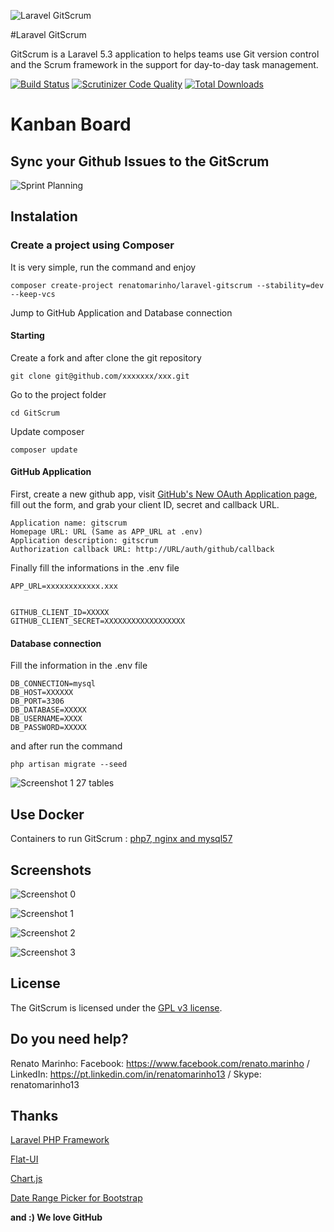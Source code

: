 ![Laravel GitScrum](http://i.imgur.com/ZIMPy4w.png)

#Laravel GitScrum

GitScrum is a Laravel 5.3 application to helps teams use Git version control and the Scrum framework in the support for day-to-day task management.

[![Build Status](https://travis-ci.org/renatomarinho/laravel-gitscrum.svg?branch=master)](https://travis-ci.org/renatomarinho/laravel-gitscrum)
[![Scrutinizer Code Quality](https://scrutinizer-ci.com/g/renatomarinho/laravel-gitscrum/badges/quality-score.png?b=master)](https://scrutinizer-ci.com/g/renatomarinho/laravel-gitscrum/?branch=master)
[![Total Downloads](https://poser.pugx.org/renatomarinho/laravel-gitscrum/downloads)](https://packagist.org/packages/renatomarinho/laravel-gitscrum)

# Kanban Board 
## Sync your Github Issues to the GitScrum
![Sprint Planning](http://i.imgur.com/QDzPUrn.png)


## Instalation

### Create a project using Composer

It is very simple, run the command and enjoy

```
composer create-project renatomarinho/laravel-gitscrum --stability=dev --keep-vcs
```

Jump to GitHub Application and Database connection


#### Starting

Create a fork and after clone the git repository

```
git clone git@github.com/xxxxxxx/xxx.git
```

Go to the project folder

```
cd GitScrum
```

Update composer

```
composer update
```


#### GitHub Application

First, create a new github app, visit [GitHub's New OAuth Application page](https://github.com/settings/applications/new), fill out the form, and grab your client ID, secret and callback URL.

```
Application name: gitscrum
Homepage URL: URL (Same as APP_URL at .env)
Application description: gitscrum
Authorization callback URL: http://URL/auth/github/callback
```
Finally fill the informations in the .env file
```
APP_URL=xxxxxxxxxxxx.xxx


GITHUB_CLIENT_ID=XXXXX
GITHUB_CLIENT_SECRET=XXXXXXXXXXXXXXXXXX
```

#### Database connection

Fill the information in the .env file

```
DB_CONNECTION=mysql
DB_HOST=XXXXXX
DB_PORT=3306
DB_DATABASE=XXXXX
DB_USERNAME=XXXX
DB_PASSWORD=XXXXX
```

and after run the command

```
php artisan migrate --seed
```

![Screenshot 1](http://i.imgur.com/zdrEkkf.png)
27 tables

## Use Docker
Containers to run GitScrum : [php7, nginx and mysql57](https://github.com/renatomarinho/Docker-GitScrum)

## Screenshots

![Screenshot 0](http://i.imgur.com/RcYFFCp.png)



![Screenshot 1](http://i.imgur.com/URnC74b.png)


![Screenshot 2](http://i.imgur.com/p6j1pKK.png)


![Screenshot 3](http://i.imgur.com/IDHeay1.png)



## License

The GitScrum is licensed under the [GPL v3 license](http://opensource.org/licenses/GPL-3.0).

## Do you need help?

Renato Marinho:
Facebook: https://www.facebook.com/renato.marinho /
LinkedIn: https://pt.linkedin.com/in/renatomarinho13 /
Skype: renatomarinho13

## Thanks

[Laravel PHP Framework](https://github.com/laravel/laravel)

[Flat-UI](https://github.com/designmodo/Flat-UI)

[Chart.js](https://github.com/chartjs/Chart.js)

[Date Range Picker for Bootstrap](https://github.com/dangrossman/bootstrap-daterangepicker)

**and :) We love GitHub**
